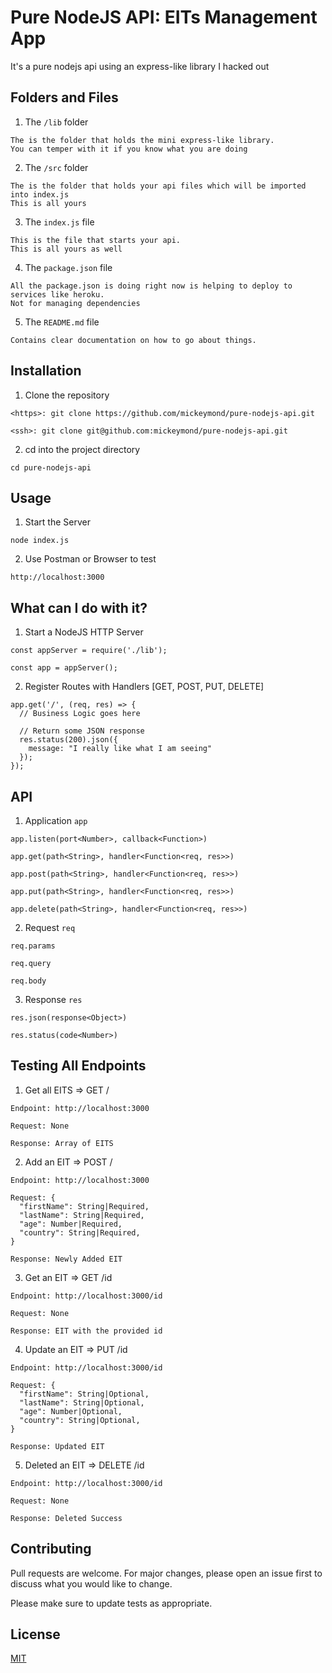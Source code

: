 # Pure NodeJS API: EITs Management App

It's a pure nodejs api using an express-like library I hacked out

## Folders and Files

1. The ```/lib``` folder

```
The is the folder that holds the mini express-like library.
You can temper with it if you know what you are doing
```

2. The ```/src``` folder

```
The is the folder that holds your api files which will be imported into index.js
This is all yours
```

3. The ```index.js``` file

```
This is the file that starts your api.
This is all yours as well
```

4. The ```package.json``` file

```
All the package.json is doing right now is helping to deploy to services like heroku.
Not for managing dependencies
```

5. The ```README.md``` file

```
Contains clear documentation on how to go about things.
```

## Installation

1. Clone the repository

```
<https>: git clone https://github.com/mickeymond/pure-nodejs-api.git

<ssh>: git clone git@github.com:mickeymond/pure-nodejs-api.git
```

2. cd into the project directory

```
cd pure-nodejs-api
```

## Usage

1. Start the Server

```
node index.js
```

2. Use Postman or Browser to test

```
http://localhost:3000
```

## What can I do with it?
1. Start a NodeJS HTTP Server

```
const appServer = require('./lib');

const app = appServer();
```

2. Register Routes with Handlers [GET, POST, PUT, DELETE]

```
app.get('/', (req, res) => {
  // Business Logic goes here

  // Return some JSON response
  res.status(200).json({
    message: "I really like what I am seeing"
  });
});
```

## API

1. Application ```app```

```
app.listen(port<Number>, callback<Function>)

app.get(path<String>, handler<Function<req, res>>)

app.post(path<String>, handler<Function<req, res>>)

app.put(path<String>, handler<Function<req, res>>)

app.delete(path<String>, handler<Function<req, res>>)
```

2. Request ```req```

```
req.params

req.query

req.body
```

3. Response ```res```

```
res.json(response<Object>)

res.status(code<Number>)
```

## Testing All Endpoints

1. Get all EITS => GET /

```
Endpoint: http://localhost:3000

Request: None

Response: Array of EITS
```

2. Add an EIT => POST /

```
Endpoint: http://localhost:3000

Request: {
  "firstName": String|Required,
  "lastName": String|Required,
  "age": Number|Required,
  "country": String|Required,
}

Response: Newly Added EIT
```

3. Get an EIT => GET /id

```
Endpoint: http://localhost:3000/id

Request: None

Response: EIT with the provided id
```

4. Update an EIT => PUT /id

```
Endpoint: http://localhost:3000/id

Request: {
  "firstName": String|Optional,
  "lastName": String|Optional,
  "age": Number|Optional,
  "country": String|Optional,
}

Response: Updated EIT
```

5. Deleted an EIT => DELETE /id

```
Endpoint: http://localhost:3000/id

Request: None

Response: Deleted Success
```

## Contributing
Pull requests are welcome. For major changes, please open an issue first to discuss what you would like to change.

Please make sure to update tests as appropriate.

## License
[MIT](https://choosealicense.com/licenses/mit/)